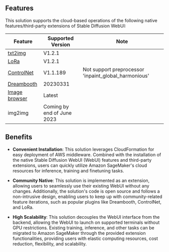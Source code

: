 ## Features

This solution supports the cloud-based operations of the following native features/third-party extensions of Stable Diffusion WebUI:

| **Feature**  | **Supported Version** | **Note** |
| ------------- | ------------- | ------------- |
| [txt2img](https://github.com/AUTOMATIC1111/stable-diffusion-webui)  | V1.2.1  | |
| [LoRa](https://github.com/AUTOMATIC1111/stable-diffusion-webui)  | V1.2.1  | |
| [ControlNet](https://github.com/Mikubill/sd-webui-controlnet)  | V1.1.189  | Not support preprocessor 'inpaint_global_harmonious'|
| [Dreambooth](https://github.com/d8ahazard/sd_dreambooth_extension)  | 20230331  | |
| [Image browser](https://github.com/yfszzx/stable-diffusion-webui-images-browser)  | Latest  | |
| img2img | Coming by end of June 2023 | |


## Benefits
* **Convenient Installation**: This solution leverages CloudFormation for easy deployment of AWS middleware. Combined with the installation of the native Stable Diffusion WebUI (WebUI) features and third-party extensions, users can quickly utilize Amazon SageMaker's cloud resources for inference, training and finetuning tasks.

* **Community Native**: This solution is implemented as an extension, allowing users to seamlessly use their existing WebUI without any changes. Additionally, the solution's code is open source and follows a non-intrusive design, enabling users to keep up with community-related feature iterations, such as popular plugins like Dreambooth, ControlNet, and LoRa.

* **High Scalability**: This solution decouples the WebUI interface from the backend, allowing the WebUI to launch on supported terminals without GPU restrictions. Existing training, inference, and other tasks can be migrated to Amazon SageMaker through the provided extension functionalities, providing users with elastic computing resources, cost reduction, flexibility, and scalability.
















